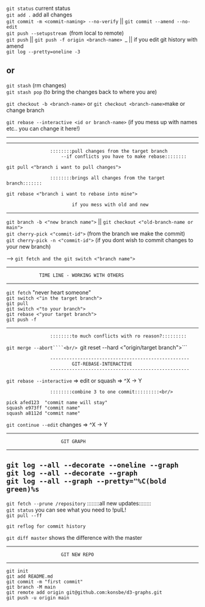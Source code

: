 
```git status``` current status<br/>
```git add .``` add all changes<br/> 
```git commit -m <commit-naming> --no-verify``` || ```git commit --amend --no-edit```<br/> 
```git push --setupstream ```(from local to remote)<br/> 
```git push``` || ```git push -f origin <branch-name> ```_ || if you edit git history with amend<br/>
```git log --pretty=oneline -3```<br/>

or
-----------------------------------------------------------------------------------------------------

```git stash``` (rm changes)<br/>
```git stash pop``` (to bring the changes back to where you are)<br/>

```git checkout -b <branch-name>``` or ```git checkout <branch-name>```make or change branch <br/>

```git rebase --interactive <id or branch-name>``` (if you mess up with names etc.. you can change it here!)<br/>

-----------------------------------------------------------------------------------------------------
-----------------------------------------------------------------------------------------------------

					::::::::pull changes from the target branch
						--if conflicts you have to make rebase::::::::
```git pull <"branch i want to pull changes">```<br/>

					::::::::brings all changes from the target branch:::::::
```git rebase <"branch i want to rebase into mine"> ```<br/>


							if you mess with old and new
-----------------------------------------------------------------------------------------------------





```git branch -b <"new branch name">``` || ```git checkout <"old-branch-name or main">```<br/>
```git cherry-pick <"commit-id">``` (from the branch we make the commit)<br/>
```git cherry-pick -n <"commit-id">``` (if you dont wish to commit changes to your new branch)<br/>

--> ```git fetch and the git switch <"branch name">```<br/>

-----------------------------------------------------------------------------------------------------
				TIME LINE - WORKING WITH OTHERS
-----------------------------------------------------------------------------------------------------
```git fetch``` "never heart someone"<br/>
```git switch <"in the target branch">```<br/>
```git pull```<br/>
```git switch <"to your branch">```<br/>
```git rebase <"your target branch">```<br/>
```git push -f```<br/>

-----------------------------------------------------------------------------------------------------

					::::::::to much conflicts with ro reason?:::::::::
```git merge --abort````<br/>
```git reset --hard <"origin/target branch">```<br/>

					---------------------------------------------------
							GIT-REBASE-INTERACTIVE
					---------------------------------------------------
```git rebase --interactive``` => edit or squash => ^X -> Y<br/>

					::::::::combine 3 to one commit:::::::::<br/>

```pick afed123  "commit name will stay"```<br/>
```squash e973ff "commit name"```<br/>
```squash a8112d "commit name"```<br/>

```git continue --edit``` changes => ^X -> Y<br/>



-----------------------------------------------------------------------------------------------------
						GIT GRAPH
-----------------------------------------------------------------------------------------------------

```git log --all --decorate --oneline --graph```<br/>
```git log --all --decorate --graph```<br/>
```git log --all --graph --pretty="%C(bold green)%s```<br/>
-----------------------------------------------------------------------------------------------------
```git fetch --prune /repository```			::::::::all new updates::::::::<br/>
```git status```                          you can see what you need to !pulL!<br/>
```git pull --ff```<br/>

```git reflog for commit history```<br/>


```git diff master```                     shows the difference with the master


-----------------------------------------------------------------------------------------------------
						GIT NEW REPO
-----------------------------------------------------------------------------------------------------


```git init```<br/>
```git add README.md```<br/>
```git commit -m "first commit"```<br/>
```git branch -M main```<br/>
```git remote add origin git@github.com:konsbe/d3-graphs.git```<br/>
```git push -u origin main```<br/>
